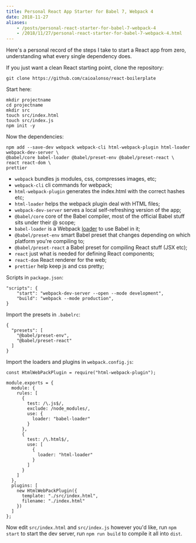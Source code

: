 ```yaml
---
title: Personal React App Starter for Babel 7, Webpack 4
date: 2018-11-27
aliases:
    - /posts/personal-react-starter-for-babel-7-webpack-4
    - /2018/11/27/personal-react-starter-for-babel-7-webpack-4.html
---
```


Here's a personal record of the steps I take to start a React app from zero, understanding what every single dependency does.

If you just want a clean React starting point, clone the repository:
```
git clone https://github.com/caioalonso/react-boilerplate
```

Start here:
```
mkdir projectname
cd projectname
mkdir src
touch src/index.html
touch src/index.js
npm init -y
```

Now the dependencies:
```
npm add --save-dev webpack webpack-cli html-webpack-plugin html-loader webpack-dev-server \
@babel/core babel-loader @babel/preset-env @babel/preset-react \
react react-dom \
prettier
```

- `webpack` bundles js modules, css, compresses images, etc;
- `webpack-cli` cli commands for webpack;
- `html-webpack-plugin` generates the index.html with the correct hashes etc;
- `html-loader` helps the webpack plugin deal with HTML files;
- `webpack-dev-server` serves a local self-refreshing version of the app;
- `@babel/core` core of the Babel compiler, most of the official Babel stuff sits under their @ scope;
- `babel-loader` is a Webpack [loader](https://webpack.js.org/loaders/) to use Babel in it;
- `@babel/preset-env` smart Babel preset that changes depending on which platform you're compiling to;
- `@babel/preset-react` a Babel preset for compiling React stuff (JSX etc);
- `react` just what is needed for defining React components;
- `react-dom` React renderer for the web;
- `prettier` help keep js and css pretty;

Scripts in `package.json`:
```
"scripts": {
	"start": "webpack-dev-server --open --mode development",
    "build": "webpack --mode production",
}
```

Import the presets in `.babelrc`:
```
{
  "presets": [
    "@babel/preset-env",
    "@babel/preset-react"
  ]
}
```

Import the loaders and plugins in `webpack.config.js`:
```
const HtmlWebPackPlugin = require("html-webpack-plugin");

module.exports = {
  module: {
    rules: [
      {
        test: /\.js$/,
        exclude: /node_modules/,
        use: {
          loader: "babel-loader"
        }
      },
      {
        test: /\.html$/,
        use: [
          {
            loader: "html-loader"
          }
        ]
      }
    ]
  },
  plugins: [
    new HtmlWebPackPlugin({
      template: "./src/index.html",
      filename: "./index.html"
    })
  ]
};
```

Now edit `src/index.html` and `src/index.js` however you'd like, run `npm start` to start the dev server, run `npm run build` to compile it all into `dist`.
